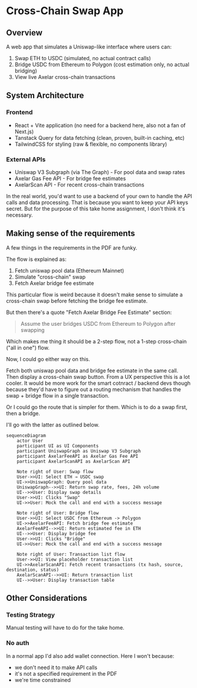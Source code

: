# Cross-Chain Swap App

## Overview

A web app that simulates a Uniswap-like interface where users can:

1. Swap ETH to USDC (simulated, no actual contract calls)
2. Bridge USDC from Ethereum to Polygon (cost estimation only, no actual bridging)
3. View live Axelar cross-chain transactions

## System Architecture

### Frontend
- React + Vite application (no need for a backend here, also not a fan of Next.js)
- Tanstack Query for data fetching (clean, proven, built-in caching, etc)
- TailwindCSS for styling (raw & flexible, no components library)

### External APIs
- Uniswap V3 Subgraph (via The Graph) - For pool data and swap rates
- Axelar Gas Fee API - For bridge fee estimates
- AxelarScan API - For recent cross-chain transactions

In the real world, you'd want to use a backend of your own to handle the API calls and data processing.
That is because you want to keep your API keys secret.
But for the purpose of this take home assignment, I don't think it's necessary.

## Making sense of the requirements

A few things in the requirements in the PDF are funky.

The flow is explained as:
1. Fetch uniswap pool data (Ethereum Mainnet)
2. Simulate "cross-chain" swap
3. Fetch Axelar bridge fee estimate

This particular flow is weird because it doesn't make sense to simulate a cross-chain swap before fetching the bridge fee estimate.

But then there's a quote "Fetch Axelar Bridge Fee Estimate" section:
> Assume the user bridges USDC from Ethereum to Polygon after swapping

Which makes me thing it should be a 2-step flow, not a 1-step cross-chain ("all in one") flow.

Now, I could go either way on this.

Fetch both uniswap pool data and bridge fee estimate in the same call.
Then display a cross-chain swap button.
From a UX perspective this is a lot cooler.
It would be more work for the smart cotnract / backend devs though because they'd have to figure out a routing mechanism that handles the swap + bridge flow in a single transaction.

Or I could go the route that is simpler for them.
Which is to do a swap first, then a bridge.

I'll go with the latter as outlined below.

```mermaid
sequenceDiagram
    actor User
    participant UI as UI Components
    participant UniswapGraph as Uniswap V3 Subgraph
    participant AxelarFeeAPI as Axelar Gas Fee API
    participant AxelarScanAPI as AxelarScan API
    
    Note right of User: Swap flow
    User->>UI: Select ETH → USDC swap
    UI->>UniswapGraph: Query pool data
    UniswapGraph-->>UI: Return swap rate, fees, 24h volume
    UI-->>User: Display swap details
    User->>UI: Clicks "Swap"
    UI->>User: Mock the call and end with a success message
    
    Note right of User: Bridge flow
    User->>UI: Select USDC from Ethereum -> Polygon
    UI->>AxelarFeeAPI: Fetch bridge fee estimate
    AxelarFeeAPI-->>UI: Return estimated fee in ETH
    UI-->>User: Display bridge fee
    User->>UI: Clicks "Bridge"
    UI->>User: Mock the call and end with a success message
    
    Note right of User: Transaction list flow
    User->>UI: View placeholder transaction list
    UI->>AxelarScanAPI: Fetch recent transactions (tx hash, source, destination, status)
    AxelarScanAPI-->>UI: Return transaction list
    UI-->>User: Display transaction table
```

## Other Considerations

### Testing Strategy

Manual testing will have to do for the take home.

### No auth

In a normal app I'd also add wallet connection.
Here I won't because:
- we don't need it to make API calls
- it's not a specified requirement in the PDF
- we're time constrained